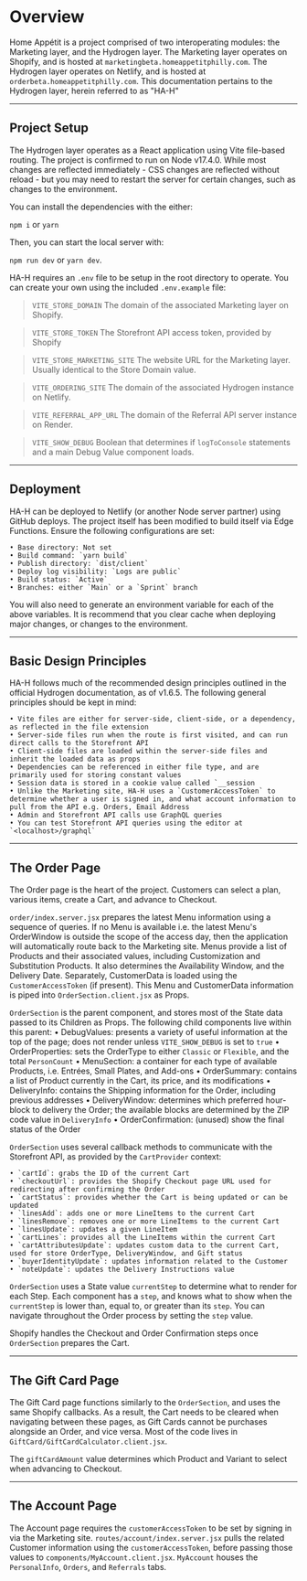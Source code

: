 # Overview

Home Appétit is a project comprised of two interoperating modules: the Marketing layer, and the Hydrogen layer.  The Marketing layer operates on Shopify, and is hosted at `marketingbeta.homeappetitphilly.com`.  The Hydrogen layer operates on Netlify, and is hosted at `orderbeta.homeappetitphilly.com`.  This documentation pertains to the Hydrogen layer, herein referred to as "HA-H"

----

## Project Setup

The Hydrogen layer operates as a React application using Vite file-based routing.  The project is confirmed to run on Node v17.4.0.   While most changes are reflected immediately - CSS changes are reflected without reload - but you may need to restart the server for certain changes, such as changes to the environment.

You can install the dependencies with the either: 

`npm i` or `yarn`

Then, you can start the local server with: 

`npm run dev` or `yarn dev`.

HA-H requires an `.env` file to be setup in the root directory to operate.  You can create your own using the included `.env.example` file:

> `VITE_STORE_DOMAIN`
The domain of the associated Marketing layer on Shopify.

> `VITE_STORE_TOKEN`
The Storefront API access token, provided by Shopify

> `VITE_STORE_MARKETING_SITE`
The website URL for the Marketing layer.  Usually identical to the Store Domain value.

> `VITE_ORDERING_SITE`
The domain of the associated Hydrogen instance on Netlify.

> `VITE_REFERRAL_APP_URL`
The domain of the Referral API server instance on Render.

> `VITE_SHOW_DEBUG`
Boolean that determines if `logToConsole` statements and a main Debug Value component loads.

----

## Deployment

HA-H can be deployed to Netlify (or another Node server partner) using GitHub deploys.  The project itself has been modified to build itself via Edge Functions.  Ensure the following configurations are set: 

	• Base directory: Not set
	• Build command: `yarn build`
	• Publish directory: `dist/client`
	• Deploy log visibility: `Logs are public`
	• Build status: `Active`
	• Branches: either `Main` or a `Sprint` branch

You will also need to generate an environment variable for each of the above variables.  It is recommend that you clear cache when deploying major changes, or changes to the environment.

----

## Basic Design Principles

HA-H follows much of the recommended design principles outlined in the official Hydrogen documentation, as of v1.6.5.  The following general principles should be kept in mind:

	• Vite files are either for server-side, client-side, or a dependency, as reflected in the file extension
	• Server-side files run when the route is first visited, and can run direct calls to the Storefront API
	• Client-side files are loaded within the server-side files and inherit the loaded data as props
	• Dependencies can be referenced in either file type, and are primarily used for storing constant values
	• Session data is stored in a cookie value called `__session
	• Unlike the Marketing site, HA-H uses a `CustomerAccessToken` to determine whether a user is signed in, and what account information to pull from the API e.g. Orders, Email Address
	• Admin and Storefront API calls use GraphQL queries
	• You can test Storefront API queries using the editor at `<localhost>/graphql`
----

## The Order Page

The Order page is the heart of the project.  Customers can select a plan, various items,  create a Cart, and advance to Checkout. 

`order/index.server.jsx` prepares the latest Menu information using a sequence of queries.  If no Menu is available i.e. the latest Menu's OrderWindow is outside the scope of the access day, then the application will automatically route back to the Marketing site.  Menus provide a list of Products and their associated values, including Customization and Substitution Products.  It also determines the Availability Window, and the Delivery Date.  Separately, CustomerData is loaded using the `CustomerAccessToken` (if present).  This Menu and CustomerData information is piped into `OrderSection.client.jsx` as Props.

`OrderSection` is the parent component, and stores most of the State data passed to its Children as Props.  The following child components live within this parent: 
	• DebugValues: presents a variety of useful information at the top of the page; does not render unless `VITE_SHOW_DEBUG` is set to `true`
	• OrderProperties: sets the OrderType to either `Classic` or `Flexible`, and the total `PersonCount`
	• MenuSection: a container for each type of available Products, i.e. Entrées, Small Plates, and Add-ons
	• OrderSummary: contains a list of Product currently in the Cart, its price, and its modifications
	• DeliveryInfo: contains the Shipping information for the Order, including previous addresses
	• DeliveryWindow: determines which preferred hour-block to delivery the Order; the available blocks are determined by the ZIP code value in `DeliveryInfo`
	• OrderConfirmation: (unused) show the final status of the Order
	
`OrderSection` uses several callback methods to communicate with the Storefront API, as provided by the `CartProvider` context: 

	• `cartId`: grabs the ID of the current Cart
	• `checkoutUrl`: provides the Shopify Checkout page URL used for redirecting after confirming the Order
	• `cartStatus`: provides whether the Cart is being updated or can be updated
	• `linesAdd`: adds one or more LineItems to the current Cart
	• `linesRemove`: removes one or more LineItems to the current Cart
	• `linesUpdate`: updates a given LineItem
	• `cartLines`: provides all the LineItems within the current Cart
	• `cartAttributesUpdate`: updates custom data to the current Cart, used for store OrderType, DeliveryWindow, and Gift status
	• `buyerIdentityUpdate`: updates information related to the Customer
	• `noteUpdate`: updates the Delivery Instructions value

`OrderSection` uses a State value `currentStep` to determine what to render for each Step.  Each component has a `step`, and knows what to show when the `currentStep` is lower than, equal to, or greater than its `step`.  You can navigate throughout the Order process by setting the `step` value.

Shopify handles the Checkout and Order Confirmation steps once `OrderSection` prepares the Cart.

----

## The Gift Card Page

The Gift Card page functions similarly to the `OrderSection`, and uses the same Shopify callbacks.  As a result, the Cart needs to be cleared when navigating between these pages, as Gift Cards cannot be purchases alongside an Order, and vice versa.  Most of the code lives in `GiftCard/GiftCardCalculator.client.jsx`.

The `giftCardAmount` value determines which Product and Variant to select when advancing to Checkout.

----

## The Account Page

The Account page requires the `customerAccessToken` to be set by signing in via the Marketing site.  `routes/account/index.server.jsx` pulls the related Customer information using the `customerAccessToken`, before passing those values to `components/MyAccount.client.jsx`.  `MyAccount` houses the `PersonalInfo`, `Orders`, and `Referrals` tabs.
